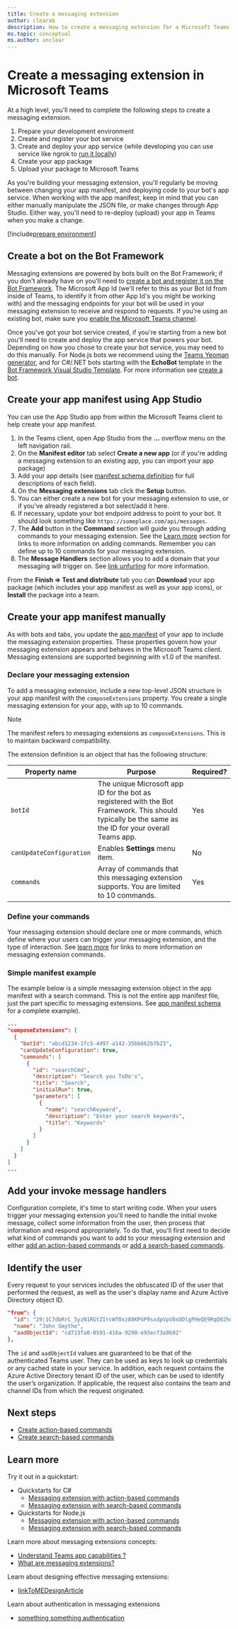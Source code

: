 ```yaml
---
title: Create a messaging extension
author: clearab
description: How to create a messaging extension for a Microsoft Teams app.
ms.topic: conceptual
ms.author: anclear
---
```

# Create a messaging extension in Microsoft Teams

At a high level, you'll need to complete the following steps to create a messaging extension.

1. Prepare your development environment
1. Create and register your bot service
1. Create and deploy your app service (while developing you can use service like ngrok to [run it locally](~/foo.md))
1. Create your app package
1. Upload your package to Microsoft Teams

As you're building your messaging extension, you'll regularly be moving between changing your app manifest, and deploying code to your bot's app service. When working with the app manifest, keep in mind that you can either manually manipulate the JSON file, or make changes through App Studio. Either way, you'll need to re-deploy (upload) your app in Teams when you make a change.

[!include[prepare environment](~/includes/prepare-environment.md)]

## Create a bot on the Bot Framework

Messaging extensions are powered by bots built on the Bot Framework; if you don't already have on you'll need to [create a bot and register it on the Bot Framework](/foo.md). The Microsoft App Id (we'll refer to this as your Bot Id from inside of Teams, to identify it from other App Id's you might be working with) and the messaging endpoints for your bot will be used in your messaging extension to receive and respond to requests. If you're using an existing bot, make sure you [enable the Microsoft Teams channel](/azure/bot-service/bot-service-manage-channels.md?view=azure-bot-service-4.0).

Once you've got your bot service created, if you're starting from a new bot you'll need to create and deploy the app service that powers your bot. Depending on how you chose to create your bot service, you may need to do this manually. For Node.js bots we recommend using the [Teams Yeoman generator](~/foo.md), and for C#/.NET bots starting with the **EchoBot** template in the [Bot Framework Visual Studio Template](https://marketplace.visualstudio.com/items?itemName=BotBuilder.botbuilderv4). For more information see [create a bot](foo.md).

## Create your app manifest using App Studio

You can use the App Studio app from within the Microsoft Teams client to help create your app manifest.

1. In the Teams client, open App Studio from the **...** overflow menu on the left navigation rail.
1. On the **Manifest editor** tab select **Create a new app** (or if you're adding a messaging extension to an existing app, you can import your app package)
1. Add your app details (see [manifest schema definition](~/resoureces/foo.md) for full descriptions of each field).
1. On the **Messaging extensions** tab click the **Setup** button.
1. You can either create a new bot for your messaging extension to use, or if you've already registered a bot select/add it here.
1. If necessary, update your bot endpoint address to point to your bot. It should look something like `https://someplace.com/api/messages`.
1. The **Add** button in the **Command** section will guide you through adding commands to your messaging extension. See the [Learn more](#learn-more) section for links to more information on adding commands. Remember you can define up to 10 commands for your messaging extension.
1. The **Message Handlers** section allows you to add a domain that your messaging will trigger on. See [link unfurling](foo.md) for more information.

From the **Finish => Test and distribute** tab you can **Download** your app package (which includes your app manifest as well as your app icons), or **Install** the package into a team.

## Create your app manifest manually

As with bots and tabs, you update the [app manifest](~/resources/schema/manifest-schema.md#composeextensions) of your app to include the messaging extension properties. These properties govern how your messaging extension appears and behaves in the Microsoft Teams client. Messaging extensions are supported beginning with v1.0 of the manifest.

### Declare your messaging extension

To add a messaging extension, include a new top-level JSON structure in your app manifest with the `composeExtensions` property. You create a single messaging extension for your app, with up to 10 commands.

> [!NOTE]
> The manifest refers to messaging extensions as `composeExtensions`. This is to maintain backward compatibility.

The extension definition is an object that has the following structure:

| Property name | Purpose | Required? |
|---|---|---|
| `botId` | The unique Microsoft app ID for the bot as registered with the Bot Framework. This should typically be the same as the ID for your overall Teams app. | Yes |
| `canUpdateConfiguration` | Enables **Settings** menu item. | No |
| `commands` | Array of commands that this messaging extension supports. You are limited to 10 commands. | Yes |

### Define your commands

Your messaging extension should declare one or more commands, which define where your users can trigger your messaging extension, and the type of interaction. See [learn more](#learn-more) for links to more information on messaging extension commands.

### Simple manifest example

The example below is a simple messaging extension object in the app manifest with a search command. This is not the entire app manifest file, just the part specific to messaging extensions. See [app manifest schema](foo.md) for a complete example).

```json
...
"composeExtensions": [
  {
    "botId": "abcd1234-1fc5-4d97-a142-35bb662b7b23",
    "canUpdateConfiguration": true,
    "commands": [
      {
        "id": "searchCmd",
        "description": "Search you ToDo's",
        "title": "Search",
        "initialRun": true,
        "parameters": [
          {
            "name": "searchKeyword",
            "description": "Enter your search keywords",
            "title": "Keywords"
          }
        ]
      }
    ]
  }
]
...
```

## Add your invoke message handlers

Configuration complete, it's time to start writing code. When your users trigger your messaging extension you'll need to handle the initial invoke message, collect some information from the user, then process that information and respond appropriately. To do that, you'll first need to decide what kind of commands you want to add to your messaging extension and either [add an action-based commands](~/messaging-extensions/how-to/action-based-commands/define-action-based-command.md) or [add a search-based commands](~/messaging-extensions/how-to/search-based-commands/define-search-based-command.md).

## Identify the user

Every request to your services includes the obfuscated ID of the user that performed the request, as well as the user's display name and Azure Active Directory object ID.

```json
"from": {
  "id": "29:1C7dbRrC_5yzN1RGtZIrcWT0xz88KPGP9sxdpVpV8sODlgPHeQE9RqQ02hnpuKzy6zZ-AaZx6swUOMj_Dsdse3TQ4sIaeebbFBF-VgjJy_nY",
  "name": "John Smythe",
  "aadObjectId": "cd723fa0-0591-416a-9290-e93ecf3a9b92"
},
```

The `id` and `aadObjectId` values are guaranteed to be that of the authenticated Teams user. They can be used as keys to look up credentials or any cached state in your service. In addition, each request contains the Azure Active Directory tenant ID of the user, which can be used to identify the user’s organization. If applicable, the request also contains the team and channel IDs from which the request originated.

## Next steps

* [Create action-based commands](~/messaging-extensions/how-to/action-based-commands/define-action-based-command.md)
* [Create search-based commands](~/messaging-extensions/how-to/search-based-commands/define-search-based-command.md)

## Learn more

Try it out in a quickstart:

* Quickstarts for C#
  * [Messaging extension with action-based commands](~/foo.md)
  * [Messaging extension with search-based commands](~/foo.md)
* Quickstarts for Node.js
  * [Messaging extension with action-based commands](~/foo.md)
  * [Messaging extension with search-based commands](~/foo.md)

Learn more about messaging extensions concepts:

* [Understand Teams app capabilities ?](~/concepts/understand-teams-app-capabilities.md)
* [What are messaging extensions?](~/messaging-extensions/what-are-messaging-extensions.md)

Learn about designing effective messaging extensions:

* [linkToMEDesignArticle](./foo.md)

Learn about authentication in messaging extensions

* [something something authentication](./foo.md)